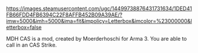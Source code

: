 https://images.steamusercontent.com/ugc/14499738876431731634/1DED41FB66FDD4FB6394C22F8AFFB452B09A39AE/?imw=5000&imh=5000&ima=fit&impolicy=Letterbox&imcolor=%23000000&letterbox=false

MDH CAS is a mod, created by Moerderhoschi for Arma 3. You are able to call in an CAS Strike.
